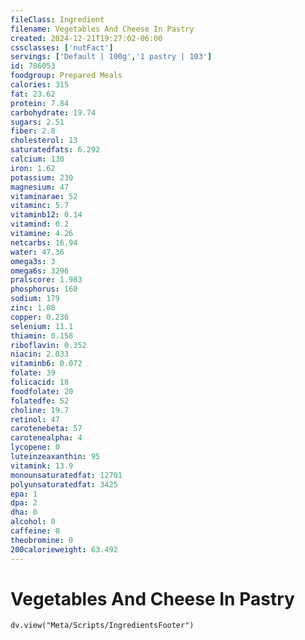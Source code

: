 ```yaml
---
fileClass: Ingredient
filename: Vegetables And Cheese In Pastry
created: 2024-12-21T19:27:02-06:00
cssclasses: ['nutFact']
servings: ['Default | 100g','1 pastry | 103']
id: 786053
foodgroup: Prepared Meals
calories: 315
fat: 23.62
protein: 7.84
carbohydrate: 19.74
sugars: 2.51
fiber: 2.8
cholesterol: 13
saturatedfats: 6.292
calcium: 130
iron: 1.62
potassium: 230
magnesium: 47
vitaminarae: 52
vitaminc: 5.7
vitaminb12: 0.14
vitamind: 0.2
vitamine: 4.26
netcarbs: 16.94
water: 47.36
omega3s: 3
omega6s: 3296
pralscore: 1.983
phosphorus: 160
sodium: 179
zinc: 1.08
copper: 0.236
selenium: 11.1
thiamin: 0.158
riboflavin: 0.352
niacin: 2.033
vitaminb6: 0.072
folate: 39
folicacid: 18
foodfolate: 20
folatedfe: 52
choline: 19.7
retinol: 47
carotenebeta: 57
carotenealpha: 4
lycopene: 0
luteinzeaxanthin: 95
vitamink: 13.9
monounsaturatedfat: 12701
polyunsaturatedfat: 3425
epa: 1
dpa: 2
dha: 0
alcohol: 0
caffeine: 0
theobromine: 0
200calorieweight: 63.492
---
```


# Vegetables And Cheese In Pastry

```dataviewjs
dv.view("Meta/Scripts/IngredientsFooter")
```
